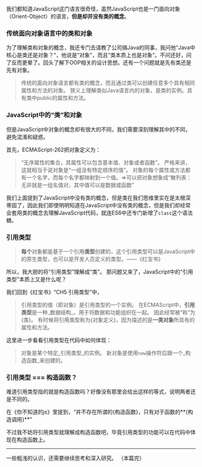 我们都知道JavaScript这门语言很奇怪，虽然JavaScript也是一门面向对象（Orient-Object）的语言，**但是却并没有类的概念**。

### 传统面向对象语言中的类和对象
为了理解类和对象的概念，我还专门去请教了公司搞Java的同事，我问他“Java中核心是类还是对象？”，他说是“对象”，而且“类本质上也是对象”。不问还好，问了反而更晕了。回头了解下OOP相关的设计思想。还有一个问题就是先有类还是先有对象。

> 传统的面向对象语言都有类的概念，而且通过类可以创建任意多个具有相同属性和方法的对象。
> 狭义上理解类似Java语言内的对象，是类的实例。具有类中public的属性和方法。

### JavaScript中的“类”和对象
但是JavaScript中对象的概念却有很大的不同，我们需要深刻理解其中的不同，避免混淆和疑惑。

首先，ECMAScript-262把对象定义为：
> “无序属性的集合，其属性可以包含基本值、对象或者函数”。
> 严格来讲，这就相当于说对象是“一组没有特定顺序的值”。
> 对象的每个属性或方法都有一个名字，而每个名字都映射到一个值。=>可以把对象想象成“散列表：无非就是一组名值对，其中值可以是数据或函数”

我们上面提到了JavaScript中没有类的概念，但是类在我们思维里实在是太根深蒂固了，因此我们即使明明知道在JavaScript中没有类的概念，但是我们却经常会套用类的概念去理解JavaScript代码，就连ES6中还专门新增了`class`这个语法糖。

### 引用类型
> **每个**对象都是基于一个引用**类型**创建的，这个引用类型可以是JavaScript中的原生类型，也可以是开发人员定义的类型。——《红宝书》

所以，我大胆的将“引用类型”理解成“类”。
那问题又来了，JavaScript中的“引用类型”本质上又是什么呢？

我们回到《红宝书》“CH5 引用类型”中，
> 引用类型的值（即对象）是引用类型的一个实例。
> 在ECMAScript中，**引用类型**是一种_数据结构_，用于将数据和功能组织在一起。
> 因此经常被“称”为{类}。
> 有时候将引用类型称为{对象定义}，因为描述的是**一类对象**所具有的属性和方法。

这里进一步看看引用类型在代码中如何体现：
> 对象是某个特定_引用类型_的实例。
> 新对象是使用`new`操作符后跟一个_构造函数_来创建的。

### 引用类型 === 构造函数？
难道引用类型指的就是构造函数吗？好像没有那里会给出这样的等式，说明两者还是不同的。

在《你不知道的js》里提到，“并不存在所谓的{构造函数}，只有对于函数的**{构造调用}**”

不过我不妨将引用类型就理解成构造函数吧，毕竟引用类型的功能可以在代码中体现在构造函数上。

---
一些粗浅的认识，还需要继续思考和深入研究。
（本篇完）